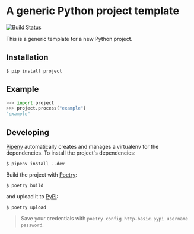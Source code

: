 # A generic Python project template
[![Build Status](https://travis-ci.com/severinsimmler/project.svg?branch=master)](https://travis-ci.com/severinsimmler/project)

This is a generic template for a new Python project.


## Installation
```
$ pip install project
```


## Example
```python
>>> import project
>>> project.process("example")
"example"
```


## Developing
[Pipenv](https://pipenv.readthedocs.io/en/latest/) automatically creates and manages a virtualenv for the dependencies. To install the project's dependencies:

```
$ pipenv install --dev
```

Build the project with [Poetry](https://poetry.eustace.io/):
```
$ poetry build
```

and upload it to [PyPI](https://pypi.org/):
```
$ poetry upload
```

> Save your credentials with `poetry config http-basic.pypi username password`.
